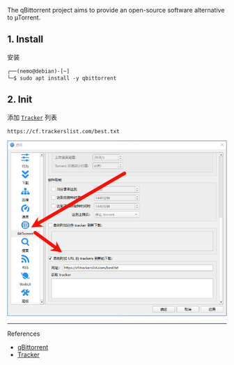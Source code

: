 The qBittorrent project aims to provide an open-source software alternative to µTorrent.

## 1. Install

安装

```
┌──(nemo@debian)-[~]
└─$ sudo apt install -y qbittorrent
```

## 2. Init

添加 [`Tracker`](https://github.com/XIU2/TrackersListCollection/blob/master/README-ZH.md) 列表

```
https://cf.trackerslist.com/best.txt
```

![](./../../../../../images/qBittorrent/%E6%B7%BB%E5%8A%A0%20Tracker%20%E5%88%97%E8%A1%A8.png)

---

References

- [qBittorrent](https://www.qbittorrent.org/)
- [Tracker](https://github.com/XIU2/TrackersListCollection/blob/master/README-ZH.md)